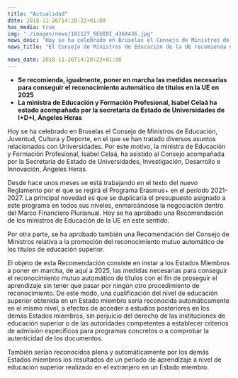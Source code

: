 ```yaml
---
title: "Actualidad"
date: 2018-11-26T14:20:22+01:00
has_media: true
img: "./images/news/181127_SEUIDI_436X436.jpg"
news_desc: 'Hoy se ha celebrado en Bruselas el Consejo de Ministros de Educación, Juventud, Cultura y Deporte, en el que se han tratado diversos asuntos relacionados con Universidades. Por este motivo, la ministra de Educación y Formación Profesional, Isabel Celaá, ha asistido al Consejo acompañada por la Secretaria de Estado de Universidades, Investigación, Desarrollo e Innovación, Ángeles Heras.<b>Este contenido incluye:</b> <i class="fa-solid fa-image"></i></i>'
news_title: "El Consejo de Ministros de Educación de la UE recomienda duplicar el presupuesto de Erasmus+ para el período 2021-2027"

news_date: 2018-11-26T14:20:22+01:00
---
```

<ul>
<li><b>Se recomienda, igualmente, poner en marcha las medidas necesarias para conseguir el reconocimiento autom&aacute;tico de t&iacute;tulos en la UE en 2025</b></li>
<li><b>La ministra de Educaci&oacute;n y Formaci&oacute;n Profesional, Isabel Cela&aacute; ha estado acompa&ntilde;ada por la secretaria de Estado de Universidades de I+D+I, &Aacute;ngeles Heras</b></li>
</ul>
<p>Hoy se ha celebrado en Bruselas el Consejo de Ministros de Educaci&oacute;n, Juventud, Cultura y Deporte, en el que se han tratado diversos asuntos relacionados con Universidades. Por este motivo, la ministra de Educaci&oacute;n y Formaci&oacute;n Profesional, Isabel Cela&aacute;, ha asistido al Consejo acompa&ntilde;ada por la Secretaria de Estado de Universidades, Investigaci&oacute;n, Desarrollo e Innovaci&oacute;n, &Aacute;ngeles Heras.</p>
<p>Desde hace unos meses se est&aacute; trabajando en el texto del nuevo Reglamento por el que se regir&aacute; el Programa Erasmus+ en el per&iacute;odo 2021-2027. La principal novedad es que se duplicar&iacute;a el presupuesto asignado a este programa en todos sus niveles, enmarc&aacute;ndose la negociaci&oacute;n dentro del Marco Financiero Plurianual. Hoy se ha aprobado una Recomendaci&oacute;n de los ministros de Educaci&oacute;n de la UE en este sentido.</p>
<p>Por otra parte, se ha aprobado tambi&eacute;n una Recomendaci&oacute;n del Consejo de Ministros relativa a la promoci&oacute;n del reconocimiento mutuo autom&aacute;tico de los t&iacute;tulos de educaci&oacute;n superior.</p>
<p>El objeto de esta Recomendaci&oacute;n consiste en instar a los Estados Miembros a poner en marcha, de aqu&iacute; a 2025, las medidas necesarias para conseguir el reconocimiento mutuo autom&aacute;tico de t&iacute;tulos con el fin de proseguir el aprendizaje sin tener que pasar por ning&uacute;n otro procedimiento de reconocimiento. De este modo, una cualificaci&oacute;n del nivel de educaci&oacute;n superior obtenida en un Estado miembro ser&iacute;a reconocida autom&aacute;ticamente en el mismo nivel, a efectos de acceder a estudios posteriores en los dem&aacute;s Estados miembros, sin perjuicio del derecho de las instituciones de educaci&oacute;n superior o de las autoridades competentes a establecer criterios de admisi&oacute;n espec&iacute;ficos para programas concretos o a comprobar la autenticidad de los documentos.</p>
<p>Tambi&eacute;n ser&iacute;an reconocidos plena y autom&aacute;ticamente por los dem&aacute;s Estados miembros los resultados de un per&iacute;odo de aprendizaje a nivel de educaci&oacute;n superior realizado en el extranjero en un Estado miembro.</p>